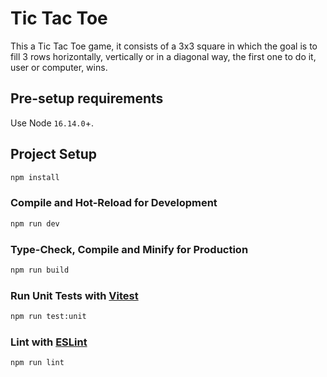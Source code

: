 # Tic Tac Toe

This a Tic Tac Toe game, it consists of a 3x3 square in which the goal is to fill 3 rows horizontally, vertically or in
a diagonal way, the first one to do it, user or computer, wins.

## Pre-setup requirements
Use Node `16.14.0`+.

## Project Setup

```sh
npm install
```

### Compile and Hot-Reload for Development

```sh
npm run dev
```

### Type-Check, Compile and Minify for Production

```sh
npm run build
```

### Run Unit Tests with [Vitest](https://vitest.dev/)

```sh
npm run test:unit
```

### Lint with [ESLint](https://eslint.org/)

```sh
npm run lint
```
